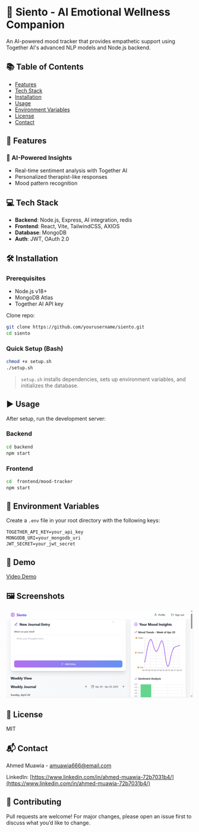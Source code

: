 # 🌟 Siento - AI Emotional Wellness Companion



An AI-powered mood tracker that provides empathetic support using Together AI's advanced NLP models and Node.js backend.

## 📚 Table of Contents

- [Features](#-features)
- [Tech Stack](#-tech-stack)
- [Installation](#-installation)
- [Usage](#-usage)
- [Environment Variables](#-environment-variables)
- [License](#-license)
- [Contact](#-contact)

## 🚀 Features

### 🤖 AI-Powered Insights

- Real-time sentiment analysis with Together AI
- Personalized therapist-like responses
- Mood pattern recognition

## 💻 Tech Stack

- **Backend**: Node.js, Express, AI integration, redis
- **Frontend**: React, Vite, TailwindCSS, AXIOS
- **Database**: MongoDB
- **Auth**: JWT, OAuth 2.0

## 🛠️ Installation

### Prerequisites

- Node.js v18+
- MongoDB Atlas
- Together AI API key

Clone repo:

```bash
git clone https://github.com/yourusername/siento.git
cd siento
```

### Quick Setup (Bash)

```bash
chmod +x setup.sh
./setup.sh
```

> `setup.sh` installs dependencies, sets up environment variables, and initializes the database.

## ▶️ Usage

After setup, run the development server:

### Backend

```bash
cd backend
npm start
```

### Frontend

```bash
cd  frontend/mood-tracker
npm start
```

## 🔐 Environment Variables

Create a `.env` file in your root directory with the following keys:

```env
TOGETHER_API_KEY=your_api_key
MONGODB_URI=your_mongodb_uri
JWT_SECRET=your_jwt_secret
```

## 🎥 Demo

[Video Demo](https://www.linkedin.com/feed/update/urn\:li\:activity:7320814096692473856/)

## 🖼️ Screenshots
![Siento Dashboard](https://github.com/Muawia24/Siento/blob/main/frontend/mood-tracker/public/appScreen.png)



## 📜 License

MIT

## 📬 Contact

Ahmed Muawia - [amuawia666@email.com](mailto\:amuawia666@email.com)

LinkedIn: [https://www.linkedin.com/in/ahmed-muawia-72b7031b4/](https://www.linkedin.com/in/ahmed-muawia-72b7031b4/)

## 🤝 Contributing

Pull requests are welcome! For major changes, please open an issue first to discuss what you’d like to change.

